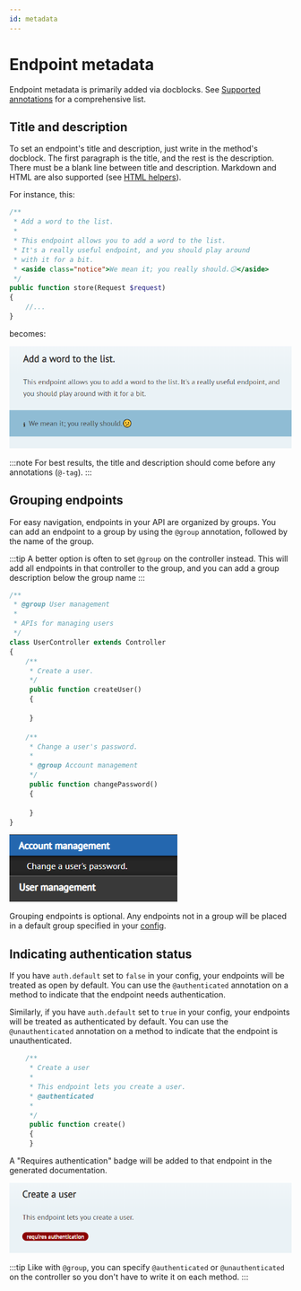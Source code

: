 ```yaml
---
id: metadata
---
```


# Endpoint metadata
Endpoint metadata is primarily added via docblocks. See [Supported annotations](../reference/annotations) for a comprehensive list.

## Title and description
To set an endpoint's title and description, just write in the method's docblock. The first paragraph is the title, and the rest is the description. There must be a blank line between title and description. Markdown and HTML are also supported (see [HTML helpers](../reference/html)).

For instance, this:

```php
/**
 * Add a word to the list.
 *
 * This endpoint allows you to add a word to the list.
 * It's a really useful endpoint, and you should play around 
 * with it for a bit.
 * <aside class="notice">We mean it; you really should.😕</aside>
 */
public function store(Request $request)
{
    //...
}
```

becomes:

![](../../static/img/screenshots/endpoint-title-description.png)

:::note
For best results, the title and description should come before any annotations (`@-tag`).
:::

## Grouping endpoints
For easy navigation, endpoints in your API are organized by groups. You can add an endpoint to a group by using the `@group` annotation, followed by the name of the group.

:::tip
A better option is often to set `@group` on the controller instead. This will add all endpoints in that controller to the group, and you can add a group description below the group name
:::

```php
/**
 * @group User management
 *
 * APIs for managing users
 */
class UserController extends Controller
{
	/**
	 * Create a user.
	 */
	 public function createUser()
	 {

	 }
	 
	/**
     * Change a user's password.
     * 
	 * @group Account management
	 */
	 public function changePassword()
	 {

	 }
}
``` 

![](../../static/img/screenshots/endpoint-groups.png)

Grouping endpoints is optional. Any endpoints not in a group will be placed in a default group specified in your [config](../reference/10-config.md#default_group).

## Indicating authentication status
If you have `auth.default` set to `false` in your config, your endpoints will be treated as open by default. You can use the `@authenticated` annotation on a method to indicate that the endpoint needs authentication.

Similarly, if you have `auth.default` set to `true` in your config, your endpoints will be treated as authenticated by default. You can use the `@unauthenticated` annotation on a method to indicate that the endpoint is unauthenticated.

```php
    /**
     * Create a user
     *
     * This endpoint lets you create a user.
     * @authenticated
     *
     */
     public function create()
     {    
     }
```

A "Requires authentication" badge will be added to that endpoint in the generated documentation. 

![](../../static/img/screenshots/endpoint-auth.png)

:::tip
Like with `@group`, you can specify `@authenticated` or `@unauthenticated` on the controller so you don't have to write it on each method.
:::
